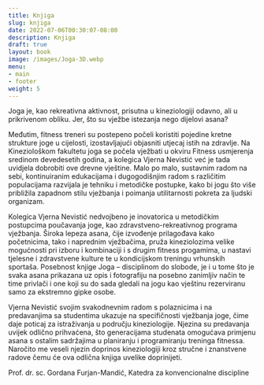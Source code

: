 ```yaml
---
title: Knjiga
slug: knjiga
date: 2022-07-06T00:30:07-08:00
description: Knjiga
draft: true
layout: book
image: /images/Joga-3D.webp
menu:
- main
- footer
weight: 5
---
```


Joga je, kao rekreativna aktivnost, prisutna u kineziologiji odavno, ali u prikrivenom obliku. Jer, što su vježbe istezanja nego dijelovi asana?

Međutim, fitness treneri su postepeno počeli koristiti pojedine kretne strukture joge u cijelosti, izostavljajući objasniti utjecaj istih na zdravlje. Na Kineziološkom fakultetu joga se počela vježbati u okviru Fitness usmjerenja sredinom devedesetih godina, a kolegica Vjerna Nevistić već je tada uvidjela dobrobiti ove drevne vještine. Malo po malo, sustavnim radom na sebi, kontinuiranim edukacijama i dugogodišnjim radom s različitim populacijama razvijala je tehniku i metodičke
postupke, kako bi jogu što više približila zapadnom stilu vježbanja i poimanja utilitarnosti pokreta za ljudski organizam.

Kolegica Vjerna Nevistić nedvojbeno je inovatorica u metodičkim postupcima poučavanja joge, kao zdravstveno-rekreativnog programa vježbanja. Široka lepeza asana, čije izvođenje prilagođava kako početnicima, tako i naprednim vježbačima, pruža kineziolozima velike mogućnosti pri izboru i kombinaciji i s drugim fitness progamima, u nastavi tjelesne i zdravstvene kulture te u kondicijskom treningu vrhunskih sportaša. Posebnost knjige Joga – disciplinom do slobode, je i u tome što je svaka asana prikazana uz opis i fotografiju na posebno zanimljiv način te time privlači i one koji su do sada gledali na jogu kao vještinu rezerviranu samo za ekstremno gipke osobe.

Vjerna Nevistić svojim svakodnevnim radom s polaznicima i na predavanjima sa studentima ukazuje na specifičnosti vježbanja joge, čime daje poticaj za istraživanja u području kineziologije. Njezina su predavanja uvijek odlično prihvaćena, što generacijama studenata omogućava primjenu asana s ostalim sadržajima u planiranju i programiranju treninga fitnessa. Naročito me veseli njezin doprinos kineziologiji kroz stručne i znanstvene radove čemu će ova odlična knjiga uvelike doprinijeti.

Prof. dr. sc. Gordana Furjan-Mandić, Katedra za konvencionalne discipline
